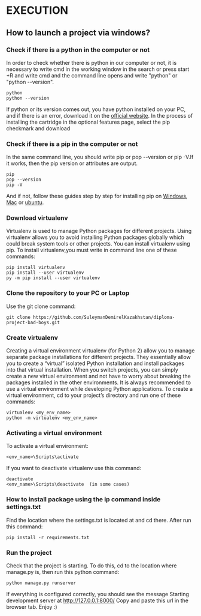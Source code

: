 # EXECUTION

## How to launch a project via windows?

### Check if there is a python in the computer or not

  In order to check whether there is python in our computer or not, it is necessary to write cmd in the working window in the search or press start +R and write cmd and the command line opens and write "python" or "python --version".
  
  ```
  python
  python --version
  ```
    
  If python or its version comes out, you have python installed on your PC, and if there is an error, download it on the [official website](https://www.python.org/). In the process of installing the cartridge in the optional features page, select the pip checkmark and download

### Check if there is a pip in the computer or not

  In the same command line, you should write pip or pop --version or pip -V.If it works, then the pip version or attributes are output.
  ```
  pip
  pop --version
  pip -V
  ```
  And if not, follow these guides step by step for installing pip on [Windows](https://www.geeksforgeeks.org/how-to-install-pip-on-windows/), [Mac](https://www.geeksforgeeks.org/how-to-install-pip-in-macos/) or [ubuntu](https://www.odoo.com/ru_RU/forum/pomoshch-1/how-to-install-pip-in-python-3-on-ubuntu-18-04-167715).

### Download virtualenv

  Virtualenv is used to manage Python packages for different projects. Using virtualenv allows you to avoid installing Python packages globally which could break system tools or other projects. You can install virtualenv using pip.
  To install virtualenv,you must write in command line one of these commands:
  ```
  pip install virtualenv
  pip install --user virtualenv
  py -m pip install --user virtualenv
  ```

### Clone the repository to your PC or Laptop
  Use the git clone command:
  ```
  git clone https://github.com/SuleymanDemirelKazakhstan/diploma-project-bad-boys.git
  ```

### Create virtualenv
  Creating a virtual environment virtualenv (for Python 2) allow you to manage separate package installations for different projects. They essentially allow you to create a “virtual” isolated Python installation and install packages into that virtual installation. When you switch projects, you can simply create a new virtual environment and not have to worry about breaking the packages installed in the other environments. It is always recommended to use a virtual environment while developing Python applications.
  To create a virtual environment, cd to your project’s directory and run one of these commands:
  ```
  virtualenv <my_env_name>
  python -m virtualenv <my_env_name>
  ```
### Activating a virtual environment
  To activate a virtual environment:
  ```
  <env_name>\Scripts\activate
  ```
  If you want to deactivate virtualenv use this command:
  ```
  deactivate
  <env_name>\Scripts\deactivate  (in some cases)
  ```


### How to install package using the ip command inside settings.txt

  Find the location where the settings.txt is located at and cd there. After run this command:
  ```
  pip install -r requirements.txt
  ```


### Run the project

  Check that the project is starting. To do this, cd to the location where manage.py is, then run this python command: 
  ```
  python manage.py runserver
  ```
  If everything is configured correctly, you should see the message Starting development server at http://127.0.0.1:8000/
  Copy and paste this url in the browser tab. Enjoy :)
